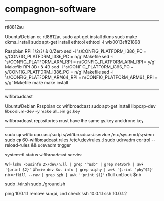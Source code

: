 # compagnon-software

-------------------------------------------------------------------------------
rtl8812au 

  Ubuntu/Debian
    cd rtl8812au
    sudo apt-get install dkms
    sudo make dkms_install
    sudo apt-get install ethtool
    ethtool -i wlx0013eff21898

  Raspbian
    RPI 1/2/3/ & 0/Zero
      sed -i 's/CONFIG_PLATFORM_I386_PC = y/CONFIG_PLATFORM_I386_PC = n/g' Makefile
      sed -i 's/CONFIG_PLATFORM_ARM_RPI = n/CONFIG_PLATFORM_ARM_RPI = y/g' Makefile
    RPI 3B+ & 4B
      sed -i 's/CONFIG_PLATFORM_I386_PC = y/CONFIG_PLATFORM_I386_PC = n/g' Makefile
      sed -i 's/CONFIG_PLATFORM_ARM64_RPI = n/CONFIG_PLATFORM_ARM64_RPI = y/g' Makefile
    make 
    make install

-------------------------------------------------------------------------------
wifibroadcast

  Ubuntu/Debian Raspbian
    cd wifibroadcast
    sudo apt-get install libpcap-dev libsodium-dev -y
    make all_bin gs.key

  wifibroadcast repositories must have the same gs.key and drone.key

-------------------------------------------------------------------------------
sudo cp wifibroadcast/scripts/wifibroadcast.service /etc/systemd/system
sudo cp 60-wifibroadcast.rules /etc/udev/rules.d
sudo udevadm control --reload-rules && udevadm trigger

systemctl status wifibroadcast.service

wl=`lshw -businfo 2>/dev/null | grep "^usb" | grep network | awk '{print $2}'`
ph=`iw dev $wl info | grep wiphy | awk '{print "phy"$2}'`
nb=`rfkill --raw | grep $ph | awk '{print $1}'`
rfkill unblock $nb


sudo ./air.sh
sudo ./ground.sh 

ping 10.0.1.1
remove su=pi, and check
ssh 10.0.1.1
ssh 10.0.1.2
